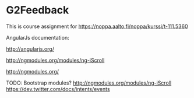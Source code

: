 G2Feedback
==========

This is course assignment for https://noppa.aalto.fi/noppa/kurssi/t-111.5360

AngularJs documentation:

http://angularjs.org/

http://ngmodules.org/modules/ng-iScroll

http://ngmodules.org/

TODO:
Bootstrap modules?
http://ngmodules.org/modules/ng-iScroll
https://dev.twitter.com/docs/intents/events